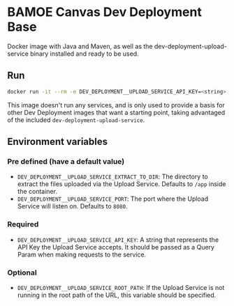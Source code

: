 # BAMOE Canvas Dev Deployment Base

Docker image with Java and Maven, as well as the dev-deployment-upload-service binary installed and ready to be used.

## Run

```bash
docker run -it --rm -e DEV_DEPLOYMENT__UPLOAD_SERVICE_API_KEY=<string> quay.io/bamoe/canvas-dev-deployment-base:9.3.0-ibm-0007 <cmd>
```

This image doesn't run any services, and is only used to provide a basis for other Dev Deployment images that want a starting point, taking advantaged of the included `dev-deployment-upload-service`.

## Environment variables

### Pre defined (have a default value)

- `DEV_DEPLOYMENT__UPLOAD_SERVICE_EXTRACT_TO_DIR`: The directory to extract the files uploaded via the Upload Service. Defaults to `/app` inside the container.
- `DEV_DEPLOYMENT__UPLOAD_SERVICE_PORT`: The port where the Upload Service will listen on. Defaults to `8080`.

### Required

- `DEV_DEPLOYMENT__UPLOAD_SERVICE_API_KEY`: A string that represents the API Key the Upload Service accepts. It should be passed as a Query Param when making requests to the service.

### Optional

- `DEV_DEPLOYMENT__UPLOAD_SERVICE_ROOT_PATH`: If the Upload Service is not running in the root path of the URL, this variable should be specified.